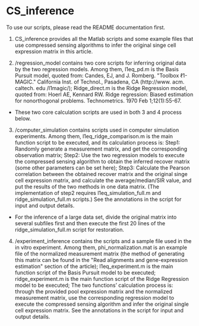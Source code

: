 # CS_inference
To use our scripts, please read the README documentation first.

1. CS_inference provides all the Matlab scripts and some example files that use compressed sensing algorithms to infer the original singe cell expression matrix in this article.

2. /regression_model contains two core scripts for inferring original data by the two regression models.
Among them, 
l1eq_pd.m is the Basis Pursuit model, quoted from:
Candes, EJ, and J. Romberg. "Toolbox ℓ1-MAGIC." California Inst. of Technol., Pasadena, CA (http://www. acm. caltech. edu /l1magic/);
Ridge_direct.m is the Ridge Regression model, quoted from:
Hoerl AE, Kennard RW. Ridge regression: Biased estimation for nonorthogonal problems. Technometrics. 1970 Feb 1;12(1):55-67.
* These two core calculation scripts are used in both 3 and 4 process below.

3. /computer_simulation contains scripts used in computer simulation experiments.
Among them, 
l1eq_ridge_comparison.m is the main function script to be executed, and its calculation process is:
Step1:  Randomly generate a measurement matrix, and get the corresponding observation matrix;
Step2:  Use the two regression models to execute the compressed sensing algorithm to obtain the inferred recover matrix (some other parameters can be set here); 
Step3:  Calculate the Pearson correlation between the obtained recover matrix and the original singe cell expression matrix, and calculate the average/median/SIR value, and put the results of the two methods in one data matrix.
(The implementation of step2 requires l1eq_simulation_full.m and ridge_simulation_full.m scripts.)
See the annotations in the script for input and output details.
* For the inference of a large data set, divide the original matrix into several subfiles first and then execute the first 20 lines of the ridge_simulation_full.m script for restoration.

4. /experiment_inference contains the scripts and a sample file used in the in vitro experiment.
Among them, 
phi_normalization.mat is an example file of the normalized measurement matrix (the method of generating this matrix can be found in the "Read alignments and gene-expression estimation" section of the article);
l1eq_experiment.m is the main function script of the Basis Pursuit model to be executed;
ridge_experiment.m is the main function script of the Ridge Regression model to be executed; 
The two functions’ calculation process is: through the provided pool expression matrix and the normalized measurement matrix, use the corresponding regression model to execute the compressed sensing algorithm and infer the original single cell expression matrix.
See the annotations in the script for input and output details.

